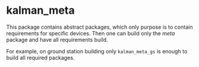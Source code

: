 # kalman_meta

This package contains abstract packages, which only purpose is to contain requirements for specific devices. Then one can build only the *meta* package and have all requirements build.

For example, on ground station building only `kalman_meta_gs` is enough to build all required packages.
